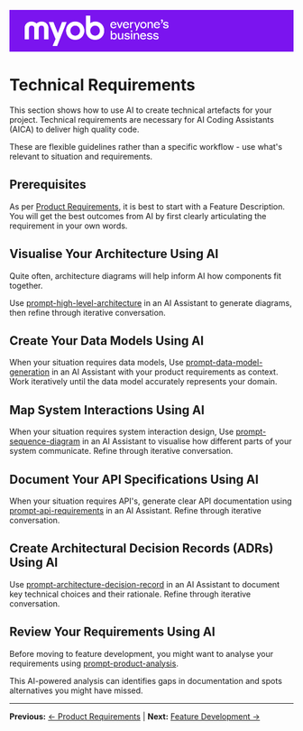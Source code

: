 ![MYOB Banner](../../assets/images/myob-banner.png)

# Technical Requirements

This section shows how to use AI to create technical artefacts for your project. Technical requirements are necessary for AI Coding Assistants (AICA) to deliver high quality code.

These are flexible guidelines rather than a specific workflow - use what's relevant to situation and requirements.

## Prerequisites

As per [Product Requirements](product-requirements.md), it is best to start with a Feature Description. You will get the best outcomes from AI by first clearly articulating the requirement in your own words. 

## Visualise Your Architecture Using AI

Quite often, architecture diagrams will help inform AI how components fit together. 

Use [prompt-high-level-architecture](../appendix/prompt-library/product/prompt-high-level-architecture.md) in an AI Assistant to generate diagrams, then refine through iterative conversation.

## Create Your Data Models Using AI

When your situation requires data models, Use [prompt-data-model-generation](../appendix/prompt-library/product/prompt-data-model-generation.md) in an AI Assistant with your product requirements as context. Work iteratively until the data model accurately represents your domain.

## Map System Interactions Using AI

When your situation requires system interaction design, Use [prompt-sequence-diagram](../appendix/prompt-library/product/prompt-sequence-diagram.md) in an AI Assistant to visualise how different parts of your system communicate. Refine through iterative conversation.

## Document Your API Specifications Using AI

When your situation requires API's, generate clear API documentation using [prompt-api-requirements](../appendix/prompt-library/product/prompt-api-requirements.md) in an AI Assistant. Refine through iterative conversation.

## Create Architectural Decision Records (ADRs) Using AI

Use [prompt-architecture-decision-record](../appendix/prompt-library/product/prompt-architecture-decision-record.md) in an AI Assistant to document key technical choices and their rationale. Refine through iterative conversation.

## Review Your Requirements Using AI

Before moving to feature development, you might want to analyse your requirements using [prompt-product-analysis](../appendix/prompt-library/product/prompt-product-analysis.md).

This AI-powered analysis can identifies gaps in documentation and spots alternatives you might have missed.



---

**Previous:** [← Product Requirements](product-requirements.md) | **Next:** [Feature Development →](../feature-development/README.md)

